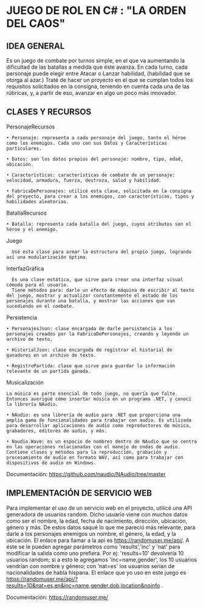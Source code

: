 # **JUEGO DE ROL EN C# : "LA ORDEN DEL CAOS"**

## **IDEA GENERAL**

Es un juego de combate por turnos simple, en el que va aumentando la dificultad de las batallas a medida que éste avanza.
En cada turno, cada personaje puede elegir entre Atacar o Lanzar habilidad, (habilidad que se otorga al azar.)
Traté de hacer un proyecto en el que se cumplan todos los requisitos solicitados en la consigna, teniendo en cuenta cada una de las rúbricas, y, a partir de eso, avanzar en algo un poco más innovador.

## **CLASES Y RECURSOS**

PersonajeRecursos

    • Personaje: representa a cada personaje del juego, tanto el héroe como los enemigos. Cada uno con sus Datos y Características particulares.
      
    • Datos: son los datos propios del personaje: nombre, tipo, edad, ubicación.
      
    • Características: características de combate de un personaje: velocidad, armadura, fuerza, destreza, salud y habilidad.
      
    • FabricaDePersonajes: utilicé esta clase, solicitada en la consigna del proyecto, para crear a los enemigos, con características, tipos y habilidades aleatorias.

BatallaRecursos

    • Batalla: representa cada batalla del juego, cuyos atributos son el héroe y el enemigo.

Juego

      Usé esta clase para armar la estructura del propio juego, logrando así una modularización óptima.

InterfazGráfica

      Es una clase estática, que sirve para crear una interfaz visual cómoda para el usuario.
      Tiene métodos para: darle un efecto de máquina de escribir al texto del juego, mostrar y actualizar constantemente el estado de los personajes durante una batalla, y mostrar las acciones que van sucediendo en el combate.

Persistencia

    • PersonajesJson: clase encargada de darle persistencia a los personajes creados por la FabricaDePersonajes, creando y leyendo un archivo de texto,
      
    • HistorialJson: clase encargada de registrar el historial de ganadores en un archivo de texto.
      
    • RegistroPartida: clase que sirve para guardar la información relevante de un partida ganada.

Musicalización
	
	La música es parte esencial de todo juego, no quería que falte. Entonces averigüé cómo insertar música en un programa .NET, y conocí la librería NAudio.

    • NAudio: es una librería de audio para .NET que proporciona una amplia gama de funcionalidades para trabajar con audio. Es utilizada para desarrollar aplicaciones de audio como reproductores de música, grabadores, editores de audio, y más. 
      
    • Naudio.Wave: es un espacio de nombres dentro de NAudio que se centra en las operaciones relacionadas con el manejo de ondas de audio. Contiene clases y métodos para la reproducción, grabación y procesamiento de audio en formato WAV, así como para trabajar con dispositivos de audio en Windows. 
      
Documentación: https://github.com/naudio/NAudio/tree/master


## **IMPLEMENTACIÓN DE SERVICIO WEB**

Para implementar el uso de un servicio web en el proyecto, utilicé una API generadora de usuarios random. Dicho usuario viene con muchos datos como ser el nombre, la edad, fecha de nacimiento, dirección, ubicación, género y más. De estos datos saqué lo que me pareció más relevante, para darle a los personajes enemigos un nombre, el género, la edad, y la ubicación.
El enlace para llamar a la api es https://randomuser.me/api/. A éste se le pueden agregar parámetros como 'results','inc' y 'nat' para modificar la salida como uno prefiera. Por ej: 'results=10' devolvería 10 usuarios random; si a esto le agregamos 'inc=name,gender', los 10 usuarios vendrían con nombre y género; con 'nat=es' los usuarios serían de nacionalidades de habla hispana.
El enlace que yo uso en este juego es https://randomuser.me/api/?results=10&nat=es,en&inc=name,gender,dob,location&noinfo .

Documentación: https://randomuser.me/